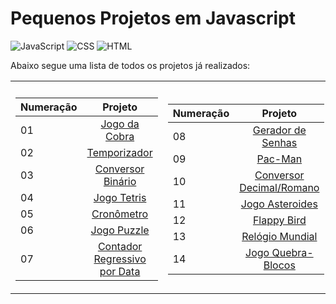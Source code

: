 # Pequenos Projetos em Javascript

![JavaScript](https://img.shields.io/badge/JavaScript-yellow?style=for-the-badge&logo=javascript&logoColor=white)
![CSS](https://img.shields.io/badge/CSS-royalblue?style=for-the-badge&logo=css&logoColor=white)
![HTML](https://img.shields.io/badge/HTML-orange?style=for-the-badge&logo=html5&logoColor=white)

Abaixo segue uma lista de todos os projetos já realizados:

<table>
  <tr><th></th><th></th></tr>
  <tr><td>

| Numeração |                                  Projeto                                               |
| --- | :------------------------------------------------------------------------------------------: |
| 01   |    [Jogo da Cobra](https://raissa-yoshioka.github.io/pequenos-projetos-javascript/projetos/01-jogo-da-cobra/)                     |
| 02   |    [Temporizador](https://raissa-yoshioka.github.io/pequenos-projetos-javascript/projetos/02-temporizador/)                     |
| 03   |    [Conversor Binário](https://raissa-yoshioka.github.io/pequenos-projetos-javascript/projetos/03-conversor-binario/)                     |
| 04   |    [Jogo Tetris](https://raissa-yoshioka.github.io/pequenos-projetos-javascript/projetos/04-tetris/)                     |
| 05   |    [Cronômetro](https://raissa-yoshioka.github.io/pequenos-projetos-javascript/projetos/05-cronometro/)                     |
| 06   |    [Jogo Puzzle](https://raissa-yoshioka.github.io/pequenos-projetos-javascript/projetos/06-jogo-puzzle/)                     |
| 07   |    [Contador Regressivo por Data](https://raissa-yoshioka.github.io/pequenos-projetos-javascript/projetos/07-contador-regressivo-por-data/)                     |

 </td><td>

 | Numeração |                                  Projeto                                               |
| --- | :------------------------------------------------------------------------------------------: |
| 08   |    [Gerador de Senhas](https://raissa-yoshioka.github.io/pequenos-projetos-javascript/projetos/08-gerador-senhas/)                     |
| 09   |    [Pac-Man](https://raissa-yoshioka.github.io/pequenos-projetos-javascript/projetos/09-pacman/)                     |
| 10   |    [Conversor Decimal/Romano](https://raissa-yoshioka.github.io/pequenos-projetos-javascript/projetos/10-conversor-decimal-romano/)                     |
| 11   |    [Jogo Asteroides](https://raissa-yoshioka.github.io/pequenos-projetos-javascript/projetos/11-jogo-asteroides/)                     |
| 12   |    [Flappy Bird](https://raissa-yoshioka.github.io/pequenos-projetos-javascript/projetos/12-flappy-bird/)                     |
| 13   |    [Relógio Mundial](https://raissa-yoshioka.github.io/pequenos-projetos-javascript/projetos/13-relogio-mundial/)                     |
| 14   |    [Jogo Quebra-Blocos](https://raissa-yoshioka.github.io/pequenos-projetos-javascript/projetos/14-jogo-quebra-blocos/)                     |
